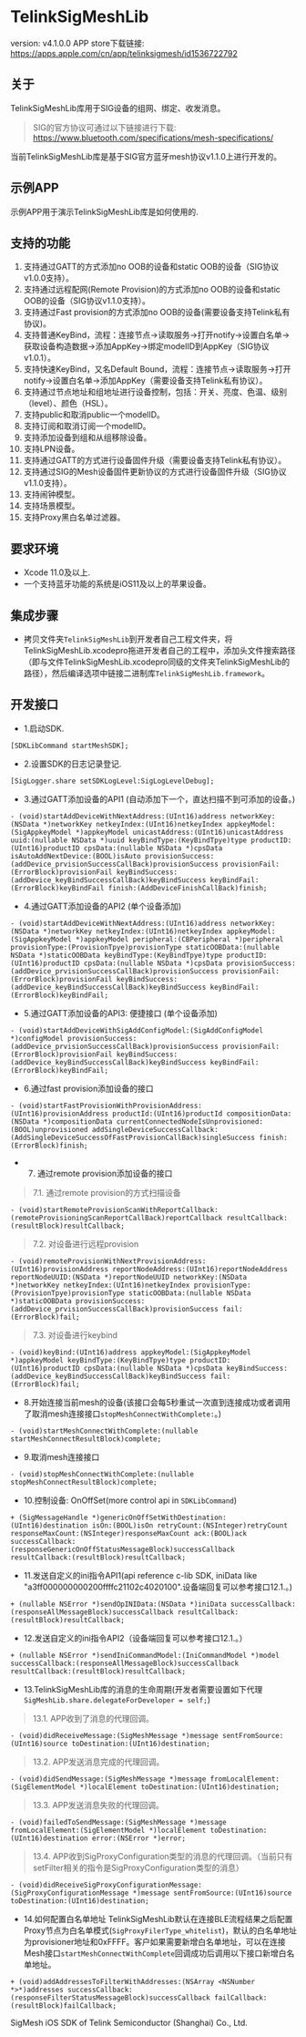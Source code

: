 # TelinkSigMeshLib

version: v4.1.0.0
APP store下载链接: https://apps.apple.com/cn/app/telinksigmesh/id1536722792

## 关于

TelinkSigMeshLib库用于SIG设备的组网、绑定、收发消息。 

> SIG的官方协议可通过以下链接进行下载: https://www.bluetooth.com/specifications/mesh-specifications/

当前TelinkSigMeshLib库是基于SIG官方蓝牙mesh协议v1.1.0上进行开发的。

## 示例APP

示例APP用于演示TelinkSigMeshLib库是如何使用的.

## 支持的功能

1. 支持通过GATT的方式添加no OOB的设备和static OOB的设备（SIG协议v1.0.0支持）。
2. 支持通过远程配网(Remote Provision)的方式添加no OOB的设备和static OOB的设备（SIG协议v1.1.0支持）。
3. 支持通过Fast provision的方式添加no OOB的设备(需要设备支持Telink私有协议)。
4. 支持普通KeyBind，流程：连接节点->读取服务->打开notify->设置白名单->获取设备构造数据->添加AppKey->绑定modelID到AppKey（SIG协议v1.0.1）。
5. 支持快速KeyBind，又名Default Bound，流程：连接节点->读取服务->打开notify->设置白名单->添加AppKey（需要设备支持Telink私有协议）。
6. 支持通过节点地址和组地址进行设备控制，包括：开关、亮度、色温、级别（level）、颜色（HSL）。
7. 支持public和取消public一个modelID。 
8. 支持订阅和取消订阅一个modelID。
9. 支持添加设备到组和从组移除设备。
10. 支持LPN设备。
11. 支持通过GATT的方式进行设备固件升级（需要设备支持Telink私有协议）。
12. 支持通过SIG的Mesh设备固件更新协议的方式进行设备固件升级（SIG协议v1.1.0支持）。
13. 支持闹钟模型。
14. 支持场景模型。
15. 支持Proxy黑白名单过滤器。

## 要求环境

* Xcode 11.0及以上.
* 一个支持蓝牙功能的系统是iOS11及以上的苹果设备。

## 集成步骤

* 拷贝文件夹`TelinkSigMeshLib`到开发者自己工程文件夹，将TelinkSigMeshLib.xcodepro拖进开发者自己的工程中，添加头文件搜索路径（即与文件TelinkSigMeshLib.xcodepro同级的文件夹TelinkSigMeshLib的路径），然后编译选项中链接二进制库`TelinkSigMeshLib.framework`。

## 开发接口

* 1.启动SDK.

```Object-C
[SDKLibCommand startMeshSDK];
```
* 2.设置SDK的日志记录登记.

```Object-C
[SigLogger.share setSDKLogLevel:SigLogLevelDebug];
```
* 3.通过GATT添加设备的API1 (自动添加下一个，直达扫描不到可添加的设备。)

```Object-C
- (void)startAddDeviceWithNextAddress:(UInt16)address networkKey:(NSData *)networkKey netkeyIndex:(UInt16)netkeyIndex appkeyModel:(SigAppkeyModel *)appkeyModel unicastAddress:(UInt16)unicastAddress uuid:(nullable NSData *)uuid keyBindType:(KeyBindTpye)type productID:(UInt16)productID cpsData:(nullable NSData *)cpsData isAutoAddNextDevice:(BOOL)isAuto provisionSuccess:(addDevice_prvisionSuccessCallBack)provisionSuccess provisionFail:(ErrorBlock)provisionFail keyBindSuccess:(addDevice_keyBindSuccessCallBack)keyBindSuccess keyBindFail:(ErrorBlock)keyBindFail finish:(AddDeviceFinishCallBack)finish;
```
* 4.通过GATT添加设备的API2 (单个设备添加)

```Object-C
- (void)startAddDeviceWithNextAddress:(UInt16)address networkKey:(NSData *)networkKey netkeyIndex:(UInt16)netkeyIndex appkeyModel:(SigAppkeyModel *)appkeyModel peripheral:(CBPeripheral *)peripheral provisionType:(ProvisionTpye)provisionType staticOOBData:(nullable NSData *)staticOOBData keyBindType:(KeyBindTpye)type productID:(UInt16)productID cpsData:(nullable NSData *)cpsData provisionSuccess:(addDevice_prvisionSuccessCallBack)provisionSuccess provisionFail:(ErrorBlock)provisionFail keyBindSuccess:(addDevice_keyBindSuccessCallBack)keyBindSuccess keyBindFail:(ErrorBlock)keyBindFail;
```
* 5.通过GATT添加设备的API3: 便捷接口 (单个设备添加)

```Object-C
- (void)startAddDeviceWithSigAddConfigModel:(SigAddConfigModel *)configModel provisionSuccess:(addDevice_prvisionSuccessCallBack)provisionSuccess provisionFail:(ErrorBlock)provisionFail keyBindSuccess:(addDevice_keyBindSuccessCallBack)keyBindSuccess keyBindFail:(ErrorBlock)keyBindFail;
```
* 6.通过fast provision添加设备的接口

```Object-C
- (void)startFastProvisionWithProvisionAddress:(UInt16)provisionAddress productId:(UInt16)productId compositionData:(NSData *)compositionData currentConnectedNodeIsUnprovisioned:(BOOL)unprovisioned addSingleDeviceSuccessCallback:(AddSingleDeviceSuccessOfFastProvisionCallBack)singleSuccess finish:(ErrorBlock)finish;
```
* 7. 通过remote provision添加设备的接口

>7.1. 通过remote provision的方式扫描设备
```Object-C
- (void)startRemoteProvisionScanWithReportCallback:(remoteProvisioningScanReportCallBack)reportCallback resultCallback:(resultBlock)resultCallback;
```
>7.2. 对设备进行远程provision
```Object-C
- (void)remoteProvisionWithNextProvisionAddress:(UInt16)provisionAddress reportNodeAddress:(UInt16)reportNodeAddress reportNodeUUID:(NSData *)reportNodeUUID networkKey:(NSData *)networkKey netkeyIndex:(UInt16)netkeyIndex provisionType:(ProvisionTpye)provisionType staticOOBData:(nullable NSData *)staticOOBData provisionSuccess:(addDevice_prvisionSuccessCallBack)provisionSuccess fail:(ErrorBlock)fail;
```
>7.3. 对设备进行keybind
```Object-C
- (void)keyBind:(UInt16)address appkeyModel:(SigAppkeyModel *)appkeyModel keyBindType:(KeyBindTpye)type productID:(UInt16)productID cpsData:(nullable NSData *)cpsData keyBindSuccess:(addDevice_keyBindSuccessCallBack)keyBindSuccess fail:(ErrorBlock)fail;
```
* 8.开始连接当前mesh的设备(该接口会每5秒重试一次直到连接成功或者调用了取消mesh连接接口`stopMeshConnectWithComplete:`。)

```Object-C
- (void)startMeshConnectWithComplete:(nullable startMeshConnectResultBlock)complete;
```
* 9.取消mesh连接接口

```Object-C
- (void)stopMeshConnectWithComplete:(nullable stopMeshConnectResultBlock)complete;
```
* 10.控制设备: OnOffSet(more control api in `SDKLibCommand`)

```Object-C
+ (SigMessageHandle *)genericOnOffSetWithDestination:(UInt16)destination isOn:(BOOL)isOn retryCount:(NSInteger)retryCount responseMaxCount:(NSInteger)responseMaxCount ack:(BOOL)ack successCallback:(responseGenericOnOffStatusMessageBlock)successCallback resultCallback:(resultBlock)resultCallback;
```
* 11.发送自定义的ini指令API1(api reference c-lib SDK, iniData like "a3ff000000000200ffffc21102c4020100".设备端回复可以参考接口12.1.。)

```Object-C
+ (nullable NSError *)sendOpINIData:(NSData *)iniData successCallback:(responseAllMessageBlock)successCallback resultCallback:(resultBlock)resultCallback;
```
* 12.发送自定义的ini指令API2（设备端回复可以参考接口12.1.。）

```Object-C
+ (nullable NSError *)sendIniCommandModel:(IniCommandModel *)model successCallback:(responseAllMessageBlock)successCallback resultCallback:(resultBlock)resultCallback;
```
* 13.TelinkSigMeshLib库的消息的生命周期(开发者需要设置如下代理 `SigMeshLib.share.delegateForDeveloper = self;`)

>13.1. APP收到了消息的代理回调。
```Object-C
- (void)didReceiveMessage:(SigMeshMessage *)message sentFromSource:(UInt16)source toDestination:(UInt16)destination;
```
>13.2. APP发送消息完成的代理回调。
```Object-C
- (void)didSendMessage:(SigMeshMessage *)message fromLocalElement:(SigElementModel *)localElement toDestination:(UInt16)destination;
```
>13.3. APP发送消息失败的代理回调。
```Object-C
- (void)failedToSendMessage:(SigMeshMessage *)message fromLocalElement:(SigElementModel *)localElement toDestination:(UInt16)destination error:(NSError *)error;
```
>13.4. APP收到SigProxyConfiguration类型的消息的代理回调。（当前只有setFilter相关的指令是SigProxyConfiguration类型的消息）
```Object-C
- (void)didReceiveSigProxyConfigurationMessage:(SigProxyConfigurationMessage *)message sentFromSource:(UInt16)source toDestination:(UInt16)destination;
```

* 14.如何配置白名单地址
TelinkSigMeshLib默认在连接BLE流程结果之后配置Proxy节点为白名单模式(`SigProxyFilerType_whitelist`)，默认的白名单地址为provisioner地址和0xFFFF。客户如果需要新增白名单地址，可以在连接Mesh接口`startMeshConnectWithComplete`回调成功后调用以下接口新增白名单地址。
```Object-C
+ (void)addAddressesToFilterWithAddresses:(NSArray <NSNumber *>*)addresses successCallback:(responseFilterStatusMessageBlock)successCallback failCallback:(resultBlock)failCallback;
```

SigMesh iOS SDK of Telink Semiconductor (Shanghai) Co., Ltd.
